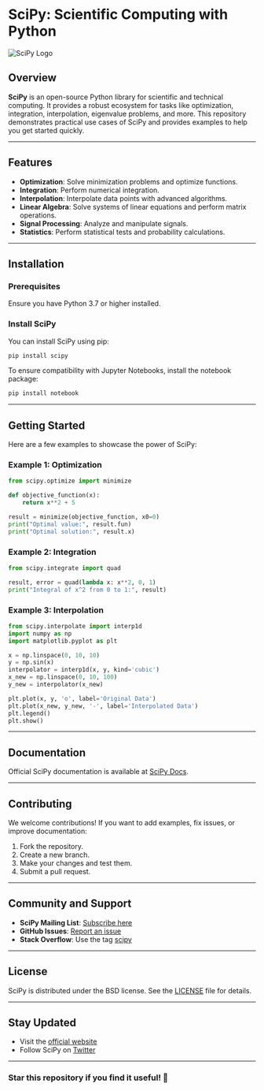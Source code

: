 # SciPy: Scientific Computing with Python

![SciPy Logo](https://scipy.org/images/logo.svg)

## Overview

**SciPy** is an open-source Python library for scientific and technical computing. It provides a robust ecosystem for tasks like optimization, integration, interpolation, eigenvalue problems, and more. This repository demonstrates practical use cases of SciPy and provides examples to help you get started quickly.

---

## Features

- **Optimization**: Solve minimization problems and optimize functions.
- **Integration**: Perform numerical integration.
- **Interpolation**: Interpolate data points with advanced algorithms.
- **Linear Algebra**: Solve systems of linear equations and perform matrix operations.
- **Signal Processing**: Analyze and manipulate signals.
- **Statistics**: Perform statistical tests and probability calculations.

---

## Installation

### Prerequisites
Ensure you have Python 3.7 or higher installed.

### Install SciPy
You can install SciPy using pip:
```bash
pip install scipy
```

To ensure compatibility with Jupyter Notebooks, install the notebook package:
```bash
pip install notebook
```

---

## Getting Started

Here are a few examples to showcase the power of SciPy:

### Example 1: Optimization
```python
from scipy.optimize import minimize

def objective_function(x):
    return x**2 + 5

result = minimize(objective_function, x0=0)
print("Optimal value:", result.fun)
print("Optimal solution:", result.x)
```

### Example 2: Integration
```python
from scipy.integrate import quad

result, error = quad(lambda x: x**2, 0, 1)
print("Integral of x^2 from 0 to 1:", result)
```

### Example 3: Interpolation
```python
from scipy.interpolate import interp1d
import numpy as np
import matplotlib.pyplot as plt

x = np.linspace(0, 10, 10)
y = np.sin(x)
interpolator = interp1d(x, y, kind='cubic')
x_new = np.linspace(0, 10, 100)
y_new = interpolator(x_new)

plt.plot(x, y, 'o', label='Original Data')
plt.plot(x_new, y_new, '-', label='Interpolated Data')
plt.legend()
plt.show()
```

---

## Documentation

Official SciPy documentation is available at [SciPy Docs](https://docs.scipy.org/).

---

## Contributing

We welcome contributions! If you want to add examples, fix issues, or improve documentation:

1. Fork the repository.
2. Create a new branch.
3. Make your changes and test them.
4. Submit a pull request.

---

## Community and Support

- **SciPy Mailing List**: [Subscribe here](https://mail.python.org/mailman/listinfo/scipy-user)
- **GitHub Issues**: [Report an issue](https://github.com/scipy/scipy/issues)
- **Stack Overflow**: Use the tag [scipy](https://stackoverflow.com/questions/tagged/scipy)

---

## License

SciPy is distributed under the BSD license. See the [LICENSE](https://github.com/scipy/scipy/blob/main/LICENSE.txt) file for details.

---

## Stay Updated

- Visit the [official website](https://scipy.org/)
- Follow SciPy on [Twitter](https://twitter.com/scipy_org)

---

### Star this repository if you find it useful! 🌟

